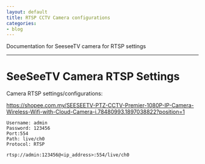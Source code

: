 ```yaml
---
layout: default
title: RTSP CCTV Camera configurations
categories:
- blog
---
```


Documentation for SeeseeTV camera for RTSP settings

---
# SeeSeeTV Camera RTSP Settings

Camera RTSP settings/configurations:

https://shopee.com.my/SEESEETV-PTZ-CCTV-Premier-1080P-IP-Camera-Wireless-Wifi-with-Cloud-Camera-i.78480993.1897038822?position=1
```
Username: admin
Password: 123456
Port:554
Path: live/ch0
Protocol: RTSP
```

```
rtsp://admin:123456@<ip_address>:554/live/ch0
```
